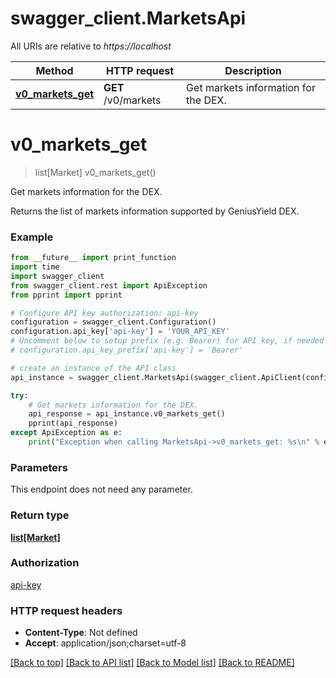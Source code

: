 # swagger_client.MarketsApi

All URIs are relative to *https://localhost*

Method | HTTP request | Description
------------- | ------------- | -------------
[**v0_markets_get**](MarketsApi.md#v0_markets_get) | **GET** /v0/markets | Get markets information for the DEX.


# **v0_markets_get**
> list[Market] v0_markets_get()

Get markets information for the DEX.

Returns the list of markets information supported by GeniusYield DEX.

### Example
```python
from __future__ import print_function
import time
import swagger_client
from swagger_client.rest import ApiException
from pprint import pprint

# Configure API key authorization: api-key
configuration = swagger_client.Configuration()
configuration.api_key['api-key'] = 'YOUR_API_KEY'
# Uncomment below to setup prefix (e.g. Bearer) for API key, if needed
# configuration.api_key_prefix['api-key'] = 'Bearer'

# create an instance of the API class
api_instance = swagger_client.MarketsApi(swagger_client.ApiClient(configuration))

try:
    # Get markets information for the DEX.
    api_response = api_instance.v0_markets_get()
    pprint(api_response)
except ApiException as e:
    print("Exception when calling MarketsApi->v0_markets_get: %s\n" % e)
```

### Parameters
This endpoint does not need any parameter.

### Return type

[**list[Market]**](Market.md)

### Authorization

[api-key](../README.md#api-key)

### HTTP request headers

 - **Content-Type**: Not defined
 - **Accept**: application/json;charset=utf-8

[[Back to top]](#) [[Back to API list]](../README.md#documentation-for-api-endpoints) [[Back to Model list]](../README.md#documentation-for-models) [[Back to README]](../README.md)

